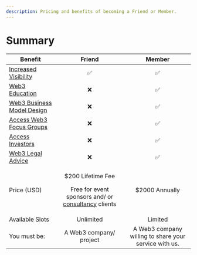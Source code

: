 ```yaml
---
description: Pricing and benefits of becoming a Friend or Member.
---
```


# Summary

| Benefit                                                                 |                                                                   Friend                                                                    |                         Member                        |
| ----------------------------------------------------------------------- | :-----------------------------------------------------------------------------------------------------------------------------------------: | :---------------------------------------------------: |
| [Increased Visibility](for-members/game-integration.md)                 |                                                                      ✅                                                                      |                           ✅                           |
| [Web3 Education](for-members/education.md)                              |                                                                      ❌                                                                      |                           ✅                           |
| [Web3 Business Model Design](for-members/web3-business-model-design.md) |                                                                      ❌                                                                      |                           ✅                           |
| [Access Web3 Focus Groups](for-members/network-access.md)               |                                                                      ❌                                                                      |                           ✅                           |
| [Access Investors](for-members/access-investors.md)                     |                                                                      ❌                                                                      |                           ✅                           |
| [Web3 Legal Advice](for-members/legal.md)                               |                                                                      ❌                                                                      |                           ✅                           |
| Price (USD)                                                             | <p>$200 Lifetime Fee </p><p></p><p>Free for event sponsors and/ or <a href="../consultancy/web3-consultancy.md">consultancy</a> clients</p> |                     $2000 Annually                    |
| Available Slots                                                         |                                                                  Unlimited                                                                  |                        Limited                        |
| You must be:                                                            |                                                           A Web3 company/ project                                                           | A Web3 company willing to share your service with us. |

